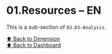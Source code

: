 # 01.Resources – EN

This is a sub-section of `03.D3-Analysis`.

[⬆ Back to Dimension](../)  
[⬆ Back to Dashboard](../../)

